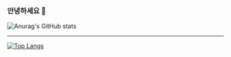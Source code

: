 ### 안녕하세요 👋


![Anurag's GitHub stats](https://github-readme-stats.vercel.app/api?username=ys200209&&show_icons=true&theme=tokyonight)


<hr/>

[![Top Langs](https://github-readme-stats.vercel.app/api/top-langs/?username=ys200209)](https://github.com/anuraghazra/github-readme-stats)


<!--
**ys200209/ys200209** is a ✨ _special_ ✨ repository because its `README.md` (this file) appears on your GitHub profile.

Here are some ideas to get you started:

- 🔭 I’m currently working on ...
- 🌱 I’m currently learning ...
- 👯 I’m looking to collaborate on ...
- 🤔 I’m looking for help with ...
- 💬 Ask me about ...
- 📫 How to reach me: ...
- 😄 Pronouns: ...
- ⚡ Fun fact: ...
-->
